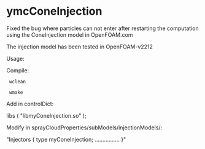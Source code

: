 # ymcConeInjection
Fixed the bug where particles can not enter after restarting the computation using the ConeInjection model in OpenFOAM.com

The injection model has been tested in OpenFOAM-v2212

Usage:


Compile:

     wclean

     wmake


Add in controlDict:

libs
(
    "libmyConeInjection.so"
);


Modify in sprayCloudProperties/subModels/injectionModels/:

"Injectors
{
    type       myConeInjection;
    ................
}"

